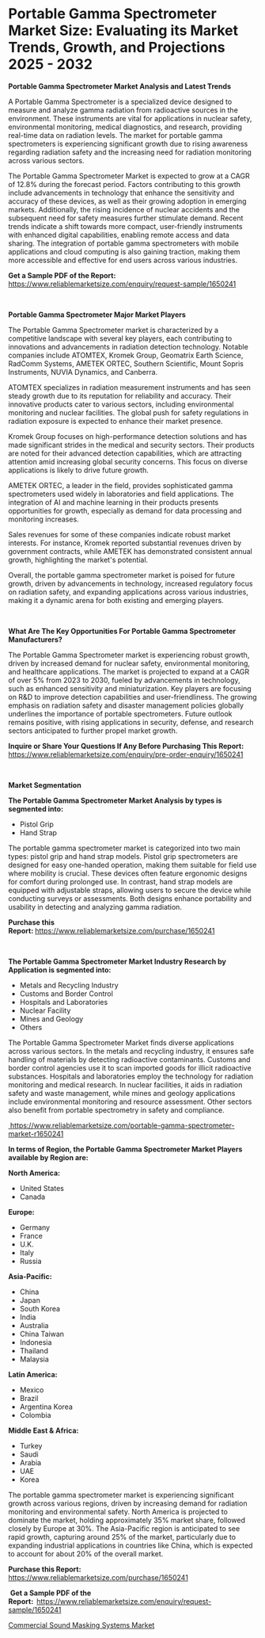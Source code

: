 <p><h1>Portable Gamma Spectrometer Market Size: Evaluating its Market Trends, Growth, and Projections 2025 - 2032</h1></p><p><strong>Portable Gamma Spectrometer Market Analysis and Latest Trends</strong></p>
<p><p>A Portable Gamma Spectrometer is a specialized device designed to measure and analyze gamma radiation from radioactive sources in the environment. These instruments are vital for applications in nuclear safety, environmental monitoring, medical diagnostics, and research, providing real-time data on radiation levels. The market for portable gamma spectrometers is experiencing significant growth due to rising awareness regarding radiation safety and the increasing need for radiation monitoring across various sectors.</p><p>The Portable Gamma Spectrometer Market is expected to grow at a CAGR of 12.8% during the forecast period. Factors contributing to this growth include advancements in technology that enhance the sensitivity and accuracy of these devices, as well as their growing adoption in emerging markets. Additionally, the rising incidence of nuclear accidents and the subsequent need for safety measures further stimulate demand. Recent trends indicate a shift towards more compact, user-friendly instruments with enhanced digital capabilities, enabling remote access and data sharing. The integration of portable gamma spectrometers with mobile applications and cloud computing is also gaining traction, making them more accessible and effective for end users across various industries.</p></p>
<p><strong>Get a Sample PDF of the Report:&nbsp;</strong> <a href="https://www.reliablemarketsize.com/enquiry/request-sample/1650241?utm_campaign=2753&utm_medium=2&utm_source=Github&utm_content=ia&utm_term=08042025&utm_id=portable-gamma-spectrometer">https://www.reliablemarketsize.com/enquiry/request-sample/1650241</a></p>
<p>&nbsp;</p>
<p><strong>Portable Gamma Spectrometer Major Market Players</strong></p>
<p><p>The Portable Gamma Spectrometer market is characterized by a competitive landscape with several key players, each contributing to innovations and advancements in radiation detection technology. Notable companies include ATOMTEX, Kromek Group, Geomatrix Earth Science, RadComm Systems, AMETEK ORTEC, Southern Scientific, Mount Sopris Instruments, NUVIA Dynamics, and Canberra.</p><p>ATOMTEX specializes in radiation measurement instruments and has seen steady growth due to its reputation for reliability and accuracy. Their innovative products cater to various sectors, including environmental monitoring and nuclear facilities. The global push for safety regulations in radiation exposure is expected to enhance their market presence.</p><p>Kromek Group focuses on high-performance detection solutions and has made significant strides in the medical and security sectors. Their products are noted for their advanced detection capabilities, which are attracting attention amid increasing global security concerns. This focus on diverse applications is likely to drive future growth.</p><p>AMETEK ORTEC, a leader in the field, provides sophisticated gamma spectrometers used widely in laboratories and field applications. The integration of AI and machine learning in their products presents opportunities for growth, especially as demand for data processing and monitoring increases.</p><p>Sales revenues for some of these companies indicate robust market interests. For instance, Kromek reported substantial revenues driven by government contracts, while AMETEK has demonstrated consistent annual growth, highlighting the market's potential.</p><p>Overall, the portable gamma spectrometer market is poised for future growth, driven by advancements in technology, increased regulatory focus on radiation safety, and expanding applications across various industries, making it a dynamic arena for both existing and emerging players.</p></p>
<p>&nbsp;</p>
<p><strong>What Are The Key Opportunities For Portable Gamma Spectrometer Manufacturers?</strong></p>
<p><p>The Portable Gamma Spectrometer market is experiencing robust growth, driven by increased demand for nuclear safety, environmental monitoring, and healthcare applications. The market is projected to expand at a CAGR of over 5% from 2023 to 2030, fueled by advancements in technology, such as enhanced sensitivity and miniaturization. Key players are focusing on R&D to improve detection capabilities and user-friendliness. The growing emphasis on radiation safety and disaster management policies globally underlines the importance of portable spectrometers. Future outlook remains positive, with rising applications in security, defense, and research sectors anticipated to further propel market growth.</p></p>
<p><strong>Inquire or Share Your Questions If Any Before Purchasing This Report:</strong> <a href="https://www.reliablemarketsize.com/enquiry/pre-order-enquiry/1650241?utm_campaign=2753&utm_medium=2&utm_source=Github&utm_content=ia&utm_term=08042025&utm_id=portable-gamma-spectrometer">https://www.reliablemarketsize.com/enquiry/pre-order-enquiry/1650241</a></p>
<p>&nbsp;</p>
<p><strong>Market Segmentation</strong></p>
<p><strong>The Portable Gamma Spectrometer Market Analysis by types is segmented into:</strong></p>
<p><ul><li>Pistol Grip</li><li>Hand Strap</li></ul></p>
<p><p>The portable gamma spectrometer market is categorized into two main types: pistol grip and hand strap models. Pistol grip spectrometers are designed for easy one-handed operation, making them suitable for field use where mobility is crucial. These devices often feature ergonomic designs for comfort during prolonged use. In contrast, hand strap models are equipped with adjustable straps, allowing users to secure the device while conducting surveys or assessments. Both designs enhance portability and usability in detecting and analyzing gamma radiation.</p></p>
<p><strong>Purchase this Report:&nbsp;</strong><a href="https://www.reliablemarketsize.com/purchase/1650241?utm_campaign=2753&utm_medium=2&utm_source=Github&utm_content=ia&utm_term=08042025&utm_id=portable-gamma-spectrometer">https://www.reliablemarketsize.com/purchase/1650241</a></p>
<p>&nbsp;</p>
<p><strong>The Portable Gamma Spectrometer Market Industry Research by Application is segmented into:</strong></p>
<p><ul><li>Metals and Recycling Industry</li><li>Customs and Border Control</li><li>Hospitals and Laboratories</li><li>Nuclear Facility</li><li>Mines and Geology</li><li>Others</li></ul></p>
<p><p>The Portable Gamma Spectrometer Market finds diverse applications across various sectors. In the metals and recycling industry, it ensures safe handling of materials by detecting radioactive contaminants. Customs and border control agencies use it to scan imported goods for illicit radioactive substances. Hospitals and laboratories employ the technology for radiation monitoring and medical research. In nuclear facilities, it aids in radiation safety and waste management, while mines and geology applications include environmental monitoring and resource assessment. Other sectors also benefit from portable spectrometry in safety and compliance.</p></p>
<p><a href="https://www.reliablemarketsize.com/portable-gamma-spectrometer-market-r1650241?utm_campaign=2753&utm_medium=2&utm_source=Github&utm_content=ia&utm_term=08042025&utm_id=portable-gamma-spectrometer">&nbsp;https://www.reliablemarketsize.com/portable-gamma-spectrometer-market-r1650241</a></p>
<p><strong>In terms of Region, the Portable Gamma Spectrometer Market Players available by Region are:</strong></p>
<p>
    <p> <strong> North America: </strong>
        <ul>
            <li>United States</li>
            <li>Canada</li>
        </ul>
        </p> 
    <p> <strong> Europe: </strong>
        <ul>
            <li>Germany</li>
            <li>France</li>
            <li>U.K.</li>
            <li>Italy</li>
            <li>Russia</li>
        </ul>
        </p> 
    <p> <strong> Asia-Pacific: </strong>
        <ul>
            <li>China</li>
            <li>Japan</li>
            <li>South Korea</li>
            <li>India</li>
            <li>Australia</li>
            <li>China Taiwan</li>
            <li>Indonesia</li>
            <li>Thailand</li>
            <li>Malaysia</li>
        </ul>
        </p> 
    <p> <strong> Latin America: </strong>
        <ul>
            <li>Mexico</li>
            <li>Brazil</li>
            <li>Argentina Korea</li>
            <li>Colombia</li>
        </ul>
        </p> 
    <p> <strong> Middle East & Africa: </strong>
        <ul>
            <li>Turkey</li>
            <li>Saudi</li>
            <li>Arabia</li>
            <li>UAE</li>
            <li>Korea</li>
        </ul>
    </p>
    </p>
<p><p>The portable gamma spectrometer market is experiencing significant growth across various regions, driven by increasing demand for radiation monitoring and environmental safety. North America is projected to dominate the market, holding approximately 35% market share, followed closely by Europe at 30%. The Asia-Pacific region is anticipated to see rapid growth, capturing around 25% of the market, particularly due to expanding industrial applications in countries like China, which is expected to account for about 20% of the overall market.</p></p>
<p><strong>Purchase this Report: </strong><a href="https://www.reliablemarketsize.com/purchase/1650241?utm_campaign=2753&utm_medium=2&utm_source=Github&utm_content=ia&utm_term=08042025&utm_id=portable-gamma-spectrometer">https://www.reliablemarketsize.com/purchase/1650241</a></p>
<p>&nbsp;<strong>Get a Sample PDF of the Report:&nbsp;&nbsp;</strong><a href="https://www.reliablemarketsize.com/enquiry/request-sample/1650241?utm_campaign=2753&utm_medium=2&utm_source=Github&utm_content=ia&utm_term=08042025&utm_id=portable-gamma-spectrometer">https://www.reliablemarketsize.com/enquiry/request-sample/1650241</a></p>
<p><strong></strong></p>
<p><p><a href="https://github.com/SamiaChowdhury801/Market-Research-Report-List-2/blob/main/commercial-sound-masking-systems-market.md?utm_campaign=2753&utm_medium=2&utm_source=Github&utm_content=ia&utm_term=08042025&utm_id=portable-gamma-spectrometer">Commercial Sound Masking Systems Market</a></p></p>